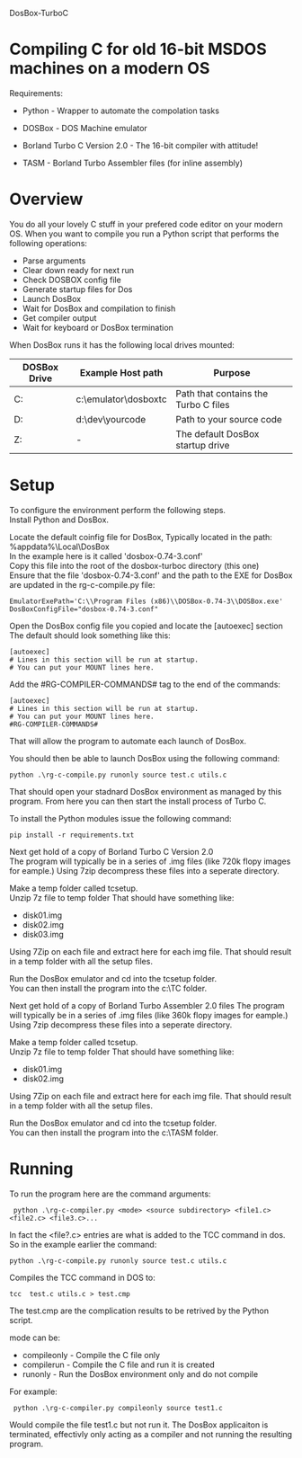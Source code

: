 DosBox-TurboC  
# Compiling C for old 16-bit MSDOS machines on a modern OS 

Requirements:  
* Python  - Wrapper to automate the compolation tasks

* DOSBox  - DOS Machine emulator  

* Borland Turbo C Version 2.0 - The 16-bit compiler with attitude!

* TASM     - Borland Turbo Assembler files (for inline assembly) 

# Overview
You do all your lovely C stuff in your prefered code editor on your modern OS. When you want to compile you run a Python script that performs the following operations:  

* Parse arguments
* Clear down ready for next run
* Check DOSBOX config file
* Generate startup files for Dos
* Launch DosBox
* Wait for DosBox and compilation to finish
* Get compiler output
* Wait for keyboard or DosBox termination

When DosBox runs it has the following local drives mounted:  


| DOSBox Drive | Example Host path | Purpose                                 |
|--------------|-------------------|-----------------------------------------|
| C:           | c:\emulator\dosboxtc | Path that contains the Turbo C files |
| D:           | d:\dev\yourcode      | Path to your source code             |
| Z:           | -                    | The default DosBox startup drive     |





# Setup  
To configure the environment perform the following steps.  
Install Python and DosBox.  

Locate the default coinfig file for DosBox, Typically located in the path:
%appdata%\Local\DosBox  
In the example here is it called 'dosbox-0.74-3.conf'  
Copy this file into the root of the dosbox-turboc directory (this one)  
Ensure that the file 'dosbox-0.74-3.conf' and the path to the EXE for DosBox are updated in the rg-c-compile.py file:
```
EmulatorExePath='C:\\Program Files (x86)\\DOSBox-0.74-3\\DOSBox.exe'  
DosBoxConfigFile="dosbox-0.74-3.conf"  
```

Open the DosBox config file you copied and locate the [autoexec] section  
The default should look something like this:

```
[autoexec]  
# Lines in this section will be run at startup.  
# You can put your MOUNT lines here.  
```

Add the #RG-COMPILER-COMMANDS# tag to the end of the commands:  
```
[autoexec]  
# Lines in this section will be run at startup.  
# You can put your MOUNT lines here.  
#RG-COMPILER-COMMANDS#  
```
That will allow the program to automate each launch of DosBox.

You should then be able to launch DosBox using the following command:  

```
python .\rg-c-compile.py runonly source test.c utils.c    
```
That should open your stadnard DosBox environment as managed by this program. From here you can then start the install process of Turbo C.  

To install the Python modules issue the following command:  
```
pip install -r requirements.txt   
```

Next get hold of a copy of Borland Turbo C Version 2.0  
The program will typically be in a series of .img files (like 720k flopy images for eample.) Using 7zip decompress these files into a seperate directory.  

Make a temp folder called tcsetup.  
Unzip 7z file to temp folder
That should have something like:  
* disk01.img  
* disk02.img  
* disk03.img  

Using 7Zip on each file and extract here for each img file.
That should result in a temp folder with all the setup files.  

Run the DosBox emulator and cd into the tcsetup folder.  
You can then install the program into the c:\TC folder.   

Next get hold of a copy of Borland Turbo Assembler 2.0 files 
The program will typically be in a series of .img files (like 360k flopy images for eample.) Using 7zip decompress these files into a seperate directory.  

Make a temp folder called tcsetup.  
Unzip 7z file to temp folder
That should have something like:  
* disk01.img  
* disk02.img  

Using 7Zip on each file and extract here for each img file.
That should result in a temp folder with all the setup files.  

Run the DosBox emulator and cd into the tcsetup folder.  
You can then install the program into the c:\TASM folder.    

# Running

To run the program here are the command arguments:

```                
 python .\rg-c-compiler.py <mode> <source subdirectory> <file1.c> <file2.c> <file3.c>...
```
In fact the <file?.c> entries are what is added to the TCC command in dos.  
So in the example earlier the command:  

```
python .\rg-c-compile.py runonly source test.c utils.c    
```
Compiles the TCC command in DOS to:  

```
tcc  test.c utils.c > test.cmp 
```

The test.cmp are the complication results to be retrived by the Python script.  

mode can be:
* compileonly     - Compile the C file only
* compilerun      - Compile the C file and run it is created
* runonly         - Run the DosBox environment only and do not compile

For example:  
```
 python .\rg-c-compiler.py compileonly source test1.c
```

Would compile the file test1.c but not run it. The DosBox applicaiton is terminated, effectivly only acting as a compiler and not running the resulting program.


